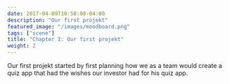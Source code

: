 ```yaml
---
date: 2017-04-09T10:58:08-04:00
description: "Our first projekt"
featured_image: "/images/moodboard.png"
tags: ["scene"]
title: "Chapter I: Our first projekt"
weight: 2
---
```

Our first projekt started by first planning how we as a team would create a quiz app that had the wishes our investor had for his quiz app.